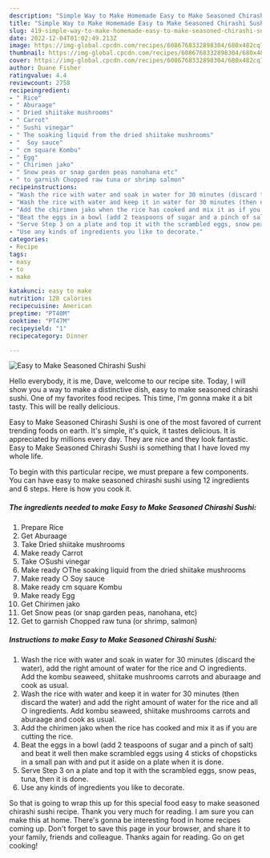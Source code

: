 ```yaml
---
description: "Simple Way to Make Homemade Easy to Make Seasoned Chirashi Sushi"
title: "Simple Way to Make Homemade Easy to Make Seasoned Chirashi Sushi"
slug: 419-simple-way-to-make-homemade-easy-to-make-seasoned-chirashi-sushi
date: 2022-12-04T01:02:49.213Z
image: https://img-global.cpcdn.com/recipes/6086768332898304/680x482cq70/easy-to-make-seasoned-chirashi-sushi-recipe-main-photo.jpg
thumbnail: https://img-global.cpcdn.com/recipes/6086768332898304/680x482cq70/easy-to-make-seasoned-chirashi-sushi-recipe-main-photo.jpg
cover: https://img-global.cpcdn.com/recipes/6086768332898304/680x482cq70/easy-to-make-seasoned-chirashi-sushi-recipe-main-photo.jpg
author: Duane Fisher
ratingvalue: 4.4
reviewcount: 2758
recipeingredient:
- " Rice"
- " Aburaage"
- " Dried shiitake mushrooms"
- " Carrot"
- " Sushi vinegar"
- " The soaking liquid from the dried shiitake mushrooms"
- "  Soy sauce"
- " cm square Kombu"
- " Egg"
- " Chirimen jako"
- " Snow peas or snap garden peas nanohana etc"
- " to garnish Chopped raw tuna or shrimp salmon"
recipeinstructions:
- "Wash the rice with water and soak in water for 30 minutes (discard the water), add the right amount of water for the rice and ○ ingredients. Add the kombu seaweed, shiitake mushrooms carrots and aburaage and cook as usual."
- "Wash the rice with water and keep it in water for 30 minutes (then discard the water) and add the right amount of water for the rice and all ○ ingredients. Add kombu seaweed, shiitake mushrooms carrots and aburaage and cook as usual."
- "Add the chirimen jako when the rice has cooked and mix it as if you are cutting the rice."
- "Beat the eggs in a bowl (add 2 teaspoons of sugar and a pinch of salt) and beat it well then make scrambled eggs using 4 sticks of chopsticks in a small pan with and put it aside on a plate when it is done."
- "Serve Step 3 on a plate and top it with the scrambled eggs, snow peas, tuna, then it is done."
- "Use any kinds of ingredients you like to decorate."
categories:
- Recipe
tags:
- easy
- to
- make

katakunci: easy to make 
nutrition: 128 calories
recipecuisine: American
preptime: "PT40M"
cooktime: "PT47M"
recipeyield: "1"
recipecategory: Dinner

---
```



![Easy to Make Seasoned Chirashi Sushi](https://img-global.cpcdn.com/recipes/6086768332898304/680x482cq70/easy-to-make-seasoned-chirashi-sushi-recipe-main-photo.jpg)

Hello everybody, it is me, Dave, welcome to our recipe site. Today, I will show you a way to make a distinctive dish, easy to make seasoned chirashi sushi. One of my favorites food recipes. This time, I'm gonna make it a bit tasty. This will be really delicious.



Easy to Make Seasoned Chirashi Sushi is one of the most favored of current trending foods on earth. It's simple, it's quick, it tastes delicious. It is appreciated by millions every day. They are nice and they look fantastic. Easy to Make Seasoned Chirashi Sushi is something that I have loved my whole life.


To begin with this particular recipe, we must prepare a few components. You can have easy to make seasoned chirashi sushi using 12 ingredients and 6 steps. Here is how you cook it.

<!--inarticleads1-->

##### The ingredients needed to make Easy to Make Seasoned Chirashi Sushi:

1. Prepare  Rice
1. Get  Aburaage
1. Take  Dried shiitake mushrooms
1. Make ready  Carrot
1. Take  ○Sushi vinegar
1. Make ready  ○The soaking liquid from the dried shiitake mushrooms
1. Make ready  ○ Soy sauce
1. Make ready  cm square Kombu
1. Make ready  Egg
1. Get  Chirimen jako
1. Get  Snow peas (or snap garden peas, nanohana, etc)
1. Get  to garnish Chopped raw tuna (or shrimp, salmon)




<!--inarticleads2-->

##### Instructions to make Easy to Make Seasoned Chirashi Sushi:

1. Wash the rice with water and soak in water for 30 minutes (discard the water), add the right amount of water for the rice and ○ ingredients. Add the kombu seaweed, shiitake mushrooms carrots and aburaage and cook as usual.
1. Wash the rice with water and keep it in water for 30 minutes (then discard the water) and add the right amount of water for the rice and all ○ ingredients. Add kombu seaweed, shiitake mushrooms carrots and aburaage and cook as usual.
1. Add the chirimen jako when the rice has cooked and mix it as if you are cutting the rice.
1. Beat the eggs in a bowl (add 2 teaspoons of sugar and a pinch of salt) and beat it well then make scrambled eggs using 4 sticks of chopsticks in a small pan with and put it aside on a plate when it is done.
1. Serve Step 3 on a plate and top it with the scrambled eggs, snow peas, tuna, then it is done.
1. Use any kinds of ingredients you like to decorate.




So that is going to wrap this up for this special food easy to make seasoned chirashi sushi recipe. Thank you very much for reading. I am sure you can make this at home. There's gonna be interesting food in home recipes coming up. Don't forget to save this page in your browser, and share it to your family, friends and colleague. Thanks again for reading. Go on get cooking!
